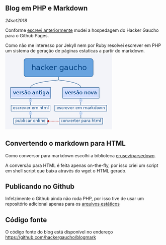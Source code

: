 ## Blog em PHP e Markdown
*24set2018*

Conforme [escrevi anteriormente](vida_longa.html) mudei a hospedagem do Hacker Gaucho para o Github Pages. 

Como não me interesso por Jekyll nem por Ruby resolvei escrever em PHP um sistema de geração de páginas estaticas a partir do markdown.
![BlogMark](/asset/blogmark.png)

## Convertendo o markdown para HTML
Como conversor para markdown escolhi a biblioteca [erusev/parsedown](https://packagist.org/packages/erusev/parsedown).

A conversão para HTML é feita apenas on-the-fly, por isso criei um script em shell script que baixa através do wget o HTML gerado.

## Publicando no Github
Infelzimente o Github ainda não roda PHP, por isso tive de usar um repositório adicional apenas para os [arquivos estáticos](https://github.com/hackergaucho/hackergaucho.github.io)

## Código fonte
O código fonte do blog está disponível no endereço https://github.com/hackergaucho/blogmark 
